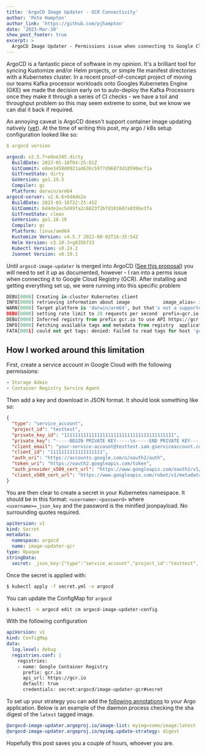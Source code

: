 ```yaml
---
title: 'ArgoCD Image Updater - GCR Connectivity'
author: 'Pete Hampton'
author_link: 'https://github.com/pjhampton'
date: '2023-Mar-30'
show_post_footer: true
excerpt: >
  ArgoCD Image Updater - Permissions issue when connecting to Google Cloud Registry
---
```


ArgoCD is a fantastic piece of software in my opinion. It's a brilliant tool for syncing Kustomize and/or Helm projects, or simple file manifest directories with a Kubernetes cluster. In a recent proof-of-concept project of moving our teams Kafka processor workloads onto Googles Kubernetes Engine (GKE) we made the decision early on to auto-deploy the Kafka Processors once they make it through a series of CI checks - we have a toil and throughput problem so this may seem extreme to some, but we know we can dial it back if required. 

An annoying caveat is ArgoCD doesn't support container image updating natively ([yet](https://github.com/argoproj-labs/argocd-image-updater/issues/491)). At the time of writing this post, my argo / k8s setup configuration looked like so:

```yaml
$ argocd version

argocd: v2.5.7+e0ee345.dirty
  BuildDate: 2023-01-18T04:25:01Z
  GitCommit: e0ee3458d0921ad636c5977d96873d18590ecf1a
  GitTreeState: dirty
  GoVersion: go1.19.5
  Compiler: gc
  Platform: darwin/arm64
argocd-server: v2.6.6+6d4de2e
  BuildDate: 2023-03-16T22:25:45Z
  GitCommit: 6d4de2ec5d49fa2c6823f2b7d101607a839be3fa
  GitTreeState: clean
  GoVersion: go1.18.10
  Compiler: gc
  Platform: linux/amd64
  Kustomize Version: v4.5.7 2022-08-02T16:35:54Z
  Helm Version: v3.10.3+g835b733
  Kubectl Version: v0.24.2
  Jsonnet Version: v0.19.1
```

Until `argocd-image-updater` is merged into ArgoCD ([See this proposal](https://github.com/argoproj/argo-cd/pull/10447#issuecomment-1333839258)) you will need to set it up as documented, however - I ran into a perms issue when connecting it to Google Cloud Registry (GCR). After installing and getting everything set up, we were running into this specific problem 

```python
DEBU[0000] Creating in-cluster Kubernetes client        
INFO[0000] retrieving information about image            image_alias= image_digest= image_name=gcr.io/testtest/k8s-test image_tag=latest registry_url=gcr.io
WARN[0000] Target platform is 'darwin/arm64', but that's not a supported container platform. Forgot --platforms? 
DEBU[0000] setting rate limit to 20 requests per second  prefix=gcr.io registry="https://gcr.io"
DEBU[0000] Inferred registry from prefix gcr.io to use API https://gcr.io 
INFO[0000] Fetching available tags and metadata from registry  application=test image_alias= image_digest= image_name=gcr.io/testtest/k8s-test image_tag=latest registry_url=gcr.io
FATA[0001] could not get tags: denied: Failed to read tags for host 'gcr.io', repository '/v2/testtest/k8s-test/tags/list'  application=test image_alias= image_digest= image_name=gcr.io/testtest/k8s-test image_tag=latest registry_url=gcr.io
```

## How I worked around this limitation

First, create a service account in Google Cloud with the following permissions:

```yaml 
- Storage Admin
- Container Registry Service Agent
```

Then add a key and download in JSON format. It should look something like so:

```json
{
  "type": "service_account",
  "project_id": "testtest",
  "private_key_id": "1111111111111111111111111111111111111111",
  "private_key": "-----BEGIN PRIVATE KEY-----\n-----END PRIVATE KEY-----\n",
  "client_email": "your-service-account@testtest.iam.gserviceaccount.com",
  "client_id": "1111111111111111111",
  "auth_uri": "https://accounts.google.com/o/oauth2/auth",
  "token_uri": "https://oauth2.googleapis.com/token",
  "auth_provider_x509_cert_url": "https://www.googleapis.com/oauth2/v1/certs",
  "client_x509_cert_url": "https://www.googleapis.com/robot/v1/metadata/x509/your-service-account%40testtest.iam.gserviceaccount.com"
}
```

You are then clear to create a secret in your Kubernetes namespace. It should be in this format: `<username>:<password>` where `<username>=_json_key` and the password is the minified jsonpayload. No surrounding quotes required. 

```yaml
apiVersion: v1
kind: Secret
metadata:
  namespace: argocd
  name: image-updater-gcr
type: Opaque
stringData:
  secret: _json_key:{"type":"service_account","project_id":"testtest", ...}
```

Once the secret is applied with:

```sh
$ kubectl apply -f secret.yml -n argocd
```

You can update the ConfigMap for `argocd`

```sh
$ kubectl -n argocd edit cm argocd-image-updater-config
```

With the following configuration

```yaml
apiVersion: v1
kind: ConfigMap
data:
  log.level: debug
  registries.conf: |
    registries:
    - name: Google Container Registry
      prefix: gcr.io
      api_url: https://gcr.io
      default: true
      credentials: secret:argocd/image-updater-gcr#secret
```

To set up your strategy you can add the [following annotations](https://argocd-image-updater.readthedocs.io/en/stable/basics/update-strategies/#strategy-digest) to your Argo application. Below is an example of the daemon process checking the sha digest of the `latest` tagged image. 

```yml
@argocd-image-updater.argoproj.io/image-list: myimg=some/image:latest
@argocd-image-updater.argoproj.io/myimg.update-strategy: digest
```

Hopefully this post saves you a couple of hours, whoever you are.
